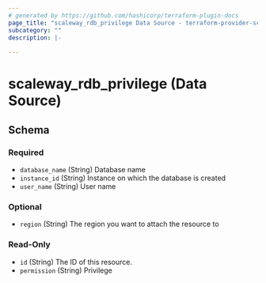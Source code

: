 ```yaml
---
# generated by https://github.com/hashicorp/terraform-plugin-docs
page_title: "scaleway_rdb_privilege Data Source - terraform-provider-scaleway"
subcategory: ""
description: |-
  
---
```


# scaleway_rdb_privilege (Data Source)





<!-- schema generated by tfplugindocs -->
## Schema

### Required

- `database_name` (String) Database name
- `instance_id` (String) Instance on which the database is created
- `user_name` (String) User name

### Optional

- `region` (String) The region you want to attach the resource to

### Read-Only

- `id` (String) The ID of this resource.
- `permission` (String) Privilege
